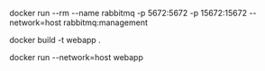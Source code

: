 docker run --rm --name rabbitmq -p 5672:5672 -p 15672:15672 --network=host rabbitmq:management

docker build -t webapp .

docker run --network=host webapp 
